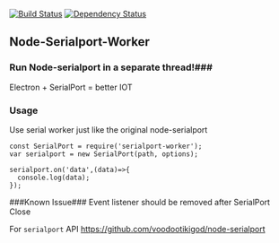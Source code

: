 [![Build Status](https://travis-ci.org/weiway/node-serialport-worker.svg?branch=master)](https://travis-ci.org/weiway/node-serialport-worker)
[![Dependency Status](https://david-dm.org/weiway/node-serialport-worker.svg)](https://david-dm.org/weiway/node-serialport-worker)

## Node-Serialport-Worker ##

### Run Node-serialport in a separate thread!###

Electron + SerialPort = better IOT

### Usage ###
Use serial worker just like the original node-serialport

```
const SerialPort = require('serialport-worker');
var serialport = new SerialPort(path, options);

serialport.on('data',(data)=>{
  console.log(data);
});
```

###Known Issue###
Event listener should be removed after SerialPort Close

For ```serialport``` API https://github.com/voodootikigod/node-serialport

